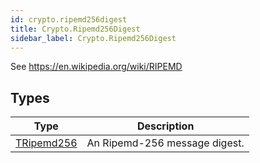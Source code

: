 ```yaml
---
id: crypto.ripemd256digest
title: Crypto.Ripemd256Digest
sidebar_label: Crypto.Ripemd256Digest
---
```




See <https://en.wikipedia.org/wiki/RIPEMD>


## Types
| Type | Description |
|---|---|
| [TRipemd256](../../crypto/crypto.ripemd256digest/tripemd256) | An Ripemd-256 message digest. |

